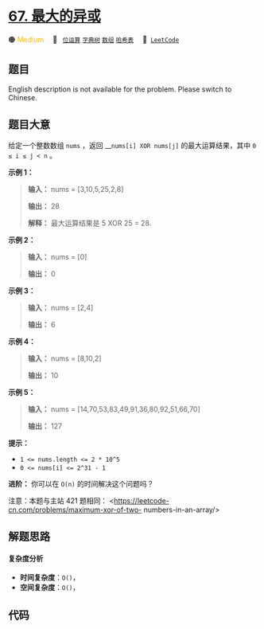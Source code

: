 # [67. 最大的异或](https://leetcode.cn/problems/ms70jA)

🟠 <font color=#ffb800>Medium</font>&emsp; 🔖&ensp; [`位运算`](/tag/bit-manipulation.md) [`字典树`](/tag/trie.md) [`数组`](/tag/array.md) [`哈希表`](/tag/hash-table.md)&emsp; 🔗&ensp;[`LeetCode`](https://leetcode.cn/problems/ms70jA)

## 题目

English description is not available for the problem. Please switch to
Chinese.

## 题目大意

给定一个整数数组 `nums` ，返回 \_\_`nums[i] XOR nums[j]` 的最大运算结果，其中 `0 ≤ i ≤ j < n` 。

**示例 1：**

> **输入：** nums = [3,10,5,25,2,8]
>
> **输出：** 28
>
> **解释：** 最大运算结果是 5 XOR 25 = 28.

**示例 2：**

> **输入：** nums = [0]
>
> **输出：** 0

**示例 3：**

> **输入：** nums = [2,4]
>
> **输出：** 6

**示例 4：**

> **输入：** nums = [8,10,2]
>
> **输出：** 10

**示例 5：**

> **输入：** nums = [14,70,53,83,49,91,36,80,92,51,66,70]
>
> **输出：** 127

**提示：**

- `1 <= nums.length <= 2 * 10^5`
- `0 <= nums[i] <= 2^31 - 1`

**进阶：** 你可以在 `O(n)` 的时间解决这个问题吗？

注意：本题与主站 421 题相同： <https://leetcode-cn.com/problems/maximum-xor-of-two-
numbers-in-an-array/>

## 解题思路

#### 复杂度分析

- **时间复杂度**：`O()`，
- **空间复杂度**：`O()`，

## 代码

```javascript

```
